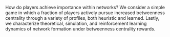 How do players achieve importance within networks? We consider a simple game in which a fraction of players actively pursue increased betweenness centrality through a variety of profiles, both heuristic and learned. Lastly, we characterize theoretical, simulation, and reinforcement learning dynamics of network formation under betweenness centrality rewards.
